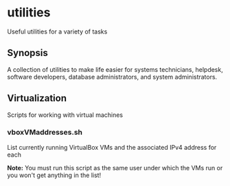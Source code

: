 # utilities
Useful utilities for a variety of tasks

## Synopsis
A collection of utilities to make life easier for systems technicians, helpdesk, software developers, database administrators, and system administrators.

## Virtualization
Scripts for working with virtual machines

### vboxVMaddresses.sh
List currently running VirtualBox VMs and the associated IPv4 address for each

**Note:** You must run this script as the same user under which the VMs run or you won't get anything in the list!
